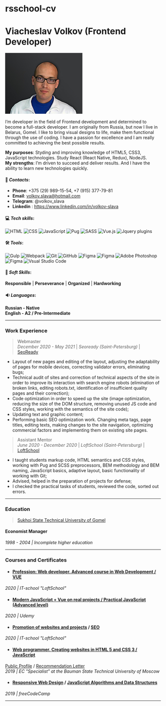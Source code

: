 # rsschool-cv

# Viacheslav Volkov (Frontend Developer)

![avatar](images/avatar/avatar.jpg "demo avatar")

I’m developer in the field of Frontend development and determined to become a full-stack developer. I am originally from Russia, but now I live in Belarus, Gomel. I like to bring visual designs to life, make them functional through the use of coding.  I have a passion for excellence and I am really committed to achieving the best possible results.

**My purposes**: Styding and improving knowledge of HTML5, CSS3, JavaScript technologies. Study React (React Native, Redux), NodeJS.  
**My strengths**:  I’m driven to succeed and deliver results. And I have the ability to learn new technologies quickly.

#### 💬 *Contacts*:
+ **Phone**: +375 (29) 989-15-54, +7 (915) 377-79-81
+ **Email**: volkov.slava@hotmail.com
+ **Telegram**: @volkov_slava
+ **Linkedin** : https://www.linkedin.com/in/volkov-slava

#### 💻 *Tech skills*:
![HTML](https://img.shields.io/badge/-HTML-404040?style=flat&logo=html5) ![CSS](https://img.shields.io/badge/-CSS-404040?style=flat&logo=CSS3&logoColor=1572B6) ![JavaScript](https://img.shields.io/badge/-JavaScript-404040?style=flat&logo=javaScript) ![Pug](https://img.shields.io/badge/-Pug-404040?style=flat&logo=pug) ![SASS](https://img.shields.io/badge/-SASS-404040?style=flat&logo=sass) ![Vue.js](https://img.shields.io/badge/-Vue.js-404040?style=flat&logo=Vue.js) ![Jquery plugins](https://img.shields.io/badge/-Jquery_plugins-404040?style=flat&logo=jquery)

#### 🛠 *Tools*:
![Gulp](https://img.shields.io/badge/-Gulp-404040?style=flat&logo=gulp) ![Webpack](https://img.shields.io/badge/-Webpack-404040?style=flat&logo=webpack) ![Git](https://img.shields.io/badge/-Git-404040?style=flat&logo=git) ![GitHub](https://img.shields.io/badge/-GitHub-404040?style=flat&logo=github) ![Figma](https://img.shields.io/badge/-NPM-404040?style=flat&logo=npm) ![Figma](https://img.shields.io/badge/-Yarn-404040?style=flat&logo=yarn) ![Adobe Photoshop](https://img.shields.io/badge/-Photoshop-404040?style=flat&logo=adobe-photoshop) ![Figma](https://img.shields.io/badge/-Figma-404040?style=flat&logo=figma) ![Vsual Studio Code](https://img.shields.io/badge/-Visual_Studio_Code-404040?style=flat&logo=visual-studio-code&logoColor=007ACC)

#### 👦 *Soft Skills*:
**Responsible** | **Perseverance** | **Organized** | **Hardworking**

#### 🔉 *Languages*:

**Russian - Native**  
**English - A2 / Pre-Intermediate**

***

### Work Experience

> Webmaster  
> *December 2020 - May 2021* | *Seoready (Saint-Petersburg)* | [SeoReady](https://seoready.ru/)

+ Layout of new pages and editing of the layout, adjusting the adaptability of pages for mobile devices, correcting validator errors, eliminating bugs;
+ Technical audit of sites and correction of technical aspects of the site in order to improve its interaction with search engine robots (elimination of broken links, editing robots.txt, identification of insufficient quality pages and their correction);
+ Code optimization in order to speed up the site (image optimization, reducing the size of the DOM structure, removing unused JS code and CSS styles, working with the semantics of the site code);
+ Updating text and graphic content;
+ Performing basic SEO optimization work. Changing meta tags, page titles, editing texts, making changes to the site navigation, optimizing commercial factors and implementing them on existing site pages.

> Assistant Mentor  
> *June 2020 - December 2020* | *LoftSchool (Saint-Petersburg)* | [LoftSchool](https://loftschool.com/)

+ I taught students markup code, HTML semantics and CSS styles, working with Pug and SCSS preprocessors, BEM methodology and BEM naming, JavaScript basics, adaptive layout, basic functionality of working with Git;
+ Advised, helped in the preparation of projects for defense;
+ I checked the practical tasks of students, reviewed the code, sorted out errors.  

***

### Education

> [Sukhoi State Technical University of Gomel](https://www.gstu.by/)
#### Economist Manager
*1998 - 2004 | Incomplete higher education*  

***

### Courses and Certificates

+ #### [Profession: Web developer. Advanced course in Web Development / VUE](https://loftschool.com/diploma/NPR31420ZJ284PZW8/en/pdf)
*2020 | IT-school "LoftSchool"*
+ #### [Modern JavaScript + Vue on real projects / Practical JavaScript (Advanced level)](https://www.udemy.com/certificate/UC-04c8a658-cb41-4d5a-844a-7879aeb9ccbd/)
*2020 | Udemy*
+ #### [Promotion of websites and projects](https://loftschool.com/diploma/ZI89058085003/en/pdf) / [SEO](https://loftschool.com/diploma/SG43394254724/en/pdf)
*2020 | IT-school "LoftSchool"*
+ #### [Web programmer. Creating websites in HTML 5 and CSS 3 / JavaScript](https://cdn.specialist.ru/Content/Temp/User/groupcert/1915216small.png)
[Public Profile](https://www.specialist.ru/profile/public/1256405) / [Recommendation Letter](https://www.specialist.ru/graduate/best2019/740444)  
*2019 | EC "Specialist" at the Bauman State Technical University of Moscow*
+ #### [Responsive Web Design](https://www.freecodecamp.org/certification/volkov_slava/responsive-web-design) / [JavaScript Algorithms and Data Structures](https://www.freecodecamp.org/certification/volkov_slava/javascript-algorithms-and-data-structures)
*2019 | freeCodeCamp*  

***